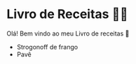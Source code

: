 # Livro de Receitas :man_cook:

Olá! Bem vindo ao meu Livro de receitas :wave:

- Strogonoff de frango
- Pavê